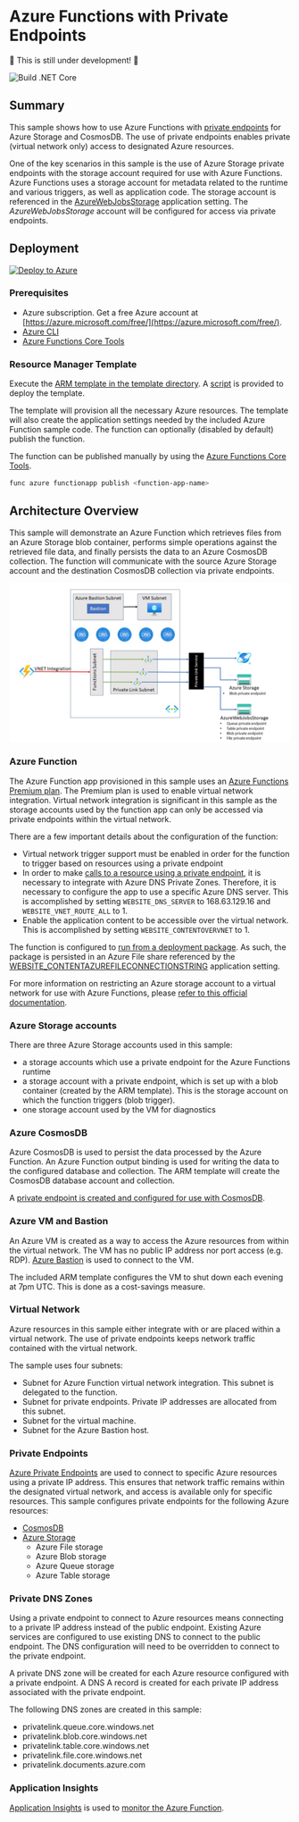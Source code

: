 # Azure Functions with Private Endpoints

:construction: This is still under development! :construction:

![Build .NET Core](https://github.com/mcollier/azure-functions-private-storage/workflows/Build%20.NET%20Core/badge.svg)

## Summary

This sample shows how to use Azure Functions with [private endpoints](https://docs.microsoft.com/azure/private-link/private-endpoint-overview) for Azure Storage and CosmosDB.  The use of private endpoints enables private (virtual network only) access to designated Azure resources.

One of the key scenarios in this sample is the use of Azure Storage private endpoints with the storage account required for use with Azure Functions.  Azure Functions uses a storage account for metadata related to the runtime and various triggers, as well as application code.  The storage account is referenced in the [AzureWebJobsStorage](https://docs.microsoft.com/azure/azure-functions/functions-app-settings#azurewebjobsstorage) application setting.  The *AzureWebJobsStorage* account will be configured for access via private endpoints.

## Deployment

[![Deploy to Azure](https://aka.ms/deploytoazurebutton)](https://portal.azure.com/#create/Microsoft.Template/uri/https%3A%2F%2Fgithub.com%2Fmcollier%2Fazure-functions-private-storage.git)

### Prerequisites

- Azure subscription. Get a free Azure account at [https://azure.microsoft.com/free/](https://azure.microsoft.com/free/).
- [Azure CLI](https://docs.microsoft.com/cli/azure/install-azure-cli)
- [Azure Functions Core Tools](https://docs.microsoft.com/azure/azure-functions/functions-run-local)

### Resource Manager Template

Execute the [ARM template in the template directory](./template/azuredeploy.json).  A [script](./template/deploy.sh) is provided to deploy the template.

The template will provision all the necessary Azure resources.  The template will also create the application settings needed by the included Azure Function sample code.  The function can optionally (disabled by default) publish the function.

The function can be published manually by using the [Azure Functions Core Tools](https://docs.microsoft.com/azure/azure-functions/functions-run-local?tabs=linux%2Ccsharp%2Cbash#publish).

```bash
func azure functionapp publish <function-app-name>
```

## Architecture Overview

This sample will demonstrate an Azure Function which retrieves files from an Azure Storage blob container, performs simple operations against the retrieved file data, and finally persists the data to an Azure CosmosDB collection.  The function will communicate with the source Azure Storage account and the destination CosmosDB collection via private endpoints.  

![Architecture diagram](private-function-diagram.jpg)

### Azure Function

The Azure Function app provisioned in this sample uses an [Azure Functions Premium plan](https://docs.microsoft.com/azure/azure-functions/functions-premium-plan#features).  The Premium plan is used to enable virtual network integration.  Virtual network integration is significant in this sample as the storage accounts used by the function app can only be accessed via private endpoints within the virtual network.

There are a few important details about the configuration of the function:

- Virtual network trigger support must be enabled in order for the function to trigger based on resources using a private endpoint
- In order to make [calls to a resource using a private endpoint](https://docs.microsoft.com/azure/azure-functions/functions-networking-options#azure-dns-private-zones), it is necessary to integrate with Azure DNS Private Zones. Therefore, it is necessary to configure the app to use a specific Azure DNS server.  This is accomplished by setting `WEBSITE_DNS_SERVER` to 168.63.129.16 and `WEBSITE_VNET_ROUTE_ALL` to 1.
- Enable the application content to be accessible over the virtual network.  This is accomplished by setting `WEBSITE_CONTENTOVERVNET` to 1.

The function is configured to [run from a deployment package](https://docs.microsoft.com/azure/azure-functions/run-functions-from-deployment-package).  As such, the package is persisted in an Azure File share referenced by the [WEBSITE_CONTENTAZUREFILECONNECTIONSTRING](https://docs.microsoft.com/azure/azure-functions/functions-app-settings#website_contentazurefileconnectionstring) application setting.

For more information on restricting an Azure storage account to a virtual network for use with Azure Functions, please [refer to this official documentation](https://docs.microsoft.com/azure/azure-functions/configure-networking-how-to#restrict-your-storage-account-to-a-virtual-network).

### Azure Storage accounts

There are three Azure Storage accounts used in this sample:

- a storage accounts which use a private endpoint for the Azure Functions runtime
- a storage account with a private endpoint, which is set up with a blob container (created by the ARM template).  This is the storage account on which the function triggers (blob trigger).
- one storage account used by the VM for diagnostics

### Azure CosmosDB

Azure CosmosDB is used to persist the data processed by the Azure Function.  An Azure Function output binding is used for writing the data to the configured database and collection.  The ARM template will create the CosmosDB database account and collection.

A [private endpoint is created and configured for use with CosmosDB](https://docs.microsoft.com/azure/cosmos-db/how-to-configure-private-endpoints).

### Azure VM and Bastion

An Azure VM is created as a way to access the Azure resources from within the virtual network.  The VM has no public IP address nor port access (e.g. RDP).  [Azure Bastion](https://docs.microsoft.com/azure/bastion/bastion-overview) is used to connect to the VM.

The included ARM template configures the VM to shut down each evening at 7pm UTC.  This is done as a cost-savings measure.

### Virtual Network

Azure resources in this sample either integrate with or are placed within a virtual network. The use of private endpoints keeps network traffic contained with the virtual network.

The sample uses four subnets:

- Subnet for Azure Function virtual network integration.  This subnet is delegated to the function.
- Subnet for private endpoints.  Private IP addresses are allocated from this subnet.
- Subnet for the virtual machine.
- Subnet for the Azure Bastion host.

### Private Endpoints

[Azure Private Endpoints](https://docs.microsoft.com/azure/private-link/private-endpoint-overview) are used to connect to specific Azure resources using a private IP address.  This ensures that network traffic remains within the designated virtual network, and access is available only for specific resources.  This sample configures private endpoints for the following Azure resources:

- [CosmosDB](https://docs.microsoft.com/azure/cosmos-db/how-to-configure-private-endpoints)
- [Azure Storage](https://docs.microsoft.com/azure/storage/common/storage-private-endpoints)
  - Azure File storage
  - Azure Blob storage
  - Azure Queue storage
  - Azure Table storage
  
### Private DNS Zones

Using a private endpoint to connect to Azure resources means connecting to a private IP address instead of the public endpoint.  Existing Azure services are configured to use existing DNS to connect to the public endpoint.  The DNS configuration will need to be overridden to connect to the private endpoint.

A private DNS zone will be created for each Azure resource configured with a private endpoint.  A DNS A record is created for each private IP address associated with the private endpoint.

The following DNS zones are created in this sample:

- privatelink.queue.core.windows.net
- privatelink.blob.core.windows.net
- privatelink.table.core.windows.net
- privatelink.file.core.windows.net
- privatelink.documents.azure.com

### Application Insights

[Application Insights](https://docs.microsoft.com/azure/azure-monitor/app/app-insights-overview) is used to [monitor the Azure Function](https://docs.microsoft.com/azure/azure-functions/functions-monitoring).
